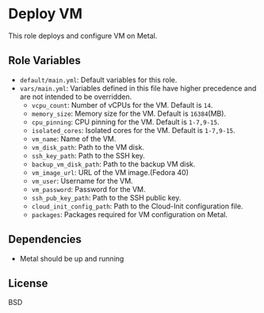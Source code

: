 Deploy VM
=========

This role deploys and configure VM on Metal.

Role Variables
--------------

- `default/main.yml`:
  Default variables for this role.
- `vars/main.yml`:
  Variables defined in this file have higher precedence and are not intended to be overridden.
  - `vcpu_count`: Number of vCPUs for the VM. Default is `14`.
  - `memory_size`: Memory size for the VM. Default is `16384`(MB).
  - `cpu_pinning`: CPU pinning for the VM. Default is `1-7,9-15`.
  - `isolated_cores`: Isolated cores for the VM. Default is `1-7,9-15`.
  - `vm_name`: Name of the VM.
  - `vm_disk_path`: Path to the VM disk.
  - `ssh_key_path`: Path to the SSH key.
  - `backup_vm_disk_path`: Path to the backup VM disk.
  - `vm_image_url`: URL of the VM image.(Fedora 40)
  - `vm_user`: Username for the VM.
  - `vm_password`: Password for the VM.
  - `ssh_pub_key_path`: Path to the SSH public key.
  - `cloud_init_config_path`: Path to the Cloud-Init configuration file.
  - `packages`: Packages required for VM configuration on Metal.

Dependencies
------------

- Metal should be up and running

License
-------

BSD

